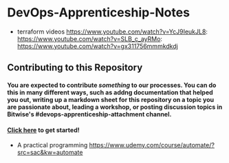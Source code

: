 # DevOps-Apprenticeship-Notes


* terraform videos 
https://www.youtube.com/watch?v=YcJ9IeukJL8: 
https://www.youtube.com/watch?v=SLB_c_ayRMo: 
https://www.youtube.com/watch?v=gx311756mmmkdkdj


## Contributing to this Repository

#### You are expected to contribute _something_ to our processes. You can do this in many different ways, such as addng documentation that helped you out, writing up a markdown sheet for this repository on a topic you are passionate about, leading a workshop, or posting discussion topics in Bitwise's #devops-apprenticeship-attachment channel.

#### [Click here](https://docs.github.com/en/get-started/quickstart/contributing-to-projects) to get started!
* A practical programming 
https://www.udemy.com/course/automate/?src=sac&kw=automate